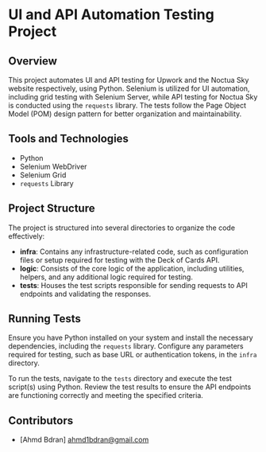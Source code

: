 # UI and API Automation Testing Project

## Overview

This project automates UI and API testing for Upwork and the Noctua Sky website respectively, using Python. Selenium is utilized for UI automation, including grid testing with Selenium Server, while API testing for Noctua Sky is conducted using the `requests` library. The tests follow the Page Object Model (POM) design pattern for better organization and maintainability.

## Tools and Technologies

- Python
- Selenium WebDriver
- Selenium Grid
- `requests` Library

## Project Structure

The project is structured into several directories to organize the code effectively:

- **infra**: Contains any infrastructure-related code, such as configuration files or setup required for testing with the Deck of Cards API.
- **logic**: Consists of the core logic of the application, including utilities, helpers, and any additional logic required for testing.
- **tests**: Houses the test scripts responsible for sending requests to API endpoints and validating the responses.



## Running Tests

Ensure you have Python installed on your system and install the necessary dependencies, including the `requests` library. Configure any parameters required for testing, such as base URL or authentication tokens, in the `infra` directory.

To run the tests, navigate to the `tests` directory and execute the test script(s) using Python. Review the test results to ensure the API endpoints are functioning correctly and meeting the specified criteria.


## Contributors

- [Ahmd Bdran] <ahmd1bdran@gmail.com>
